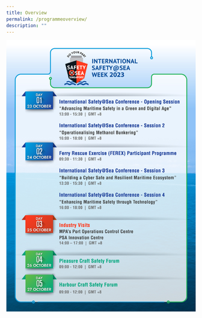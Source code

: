```yaml
---
title: Overview
permalink: /programmeoverview/
description: ""
---
```

![2023-Programme](/images/mpa_programmeoverview_new.jpg)